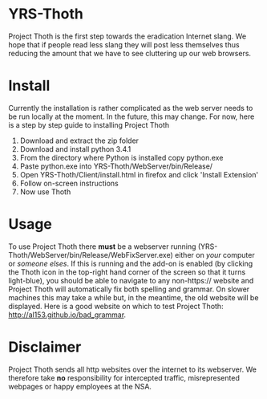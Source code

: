 YRS-Thoth
=========
  Project Thoth is the first step towards the eradication Internet slang. We hope that if people read less slang they will post less themselves thus reducing the amount that we have to see cluttering up our web browsers.

Install
=========
  Currently the installation is rather complicated as the web server needs to be run locally at the moment. In the future, this may change. For now, here is a step by step guide to installing Project Thoth

  1. Download and extract the zip folder
  2. Download and install python 3.4.1
  3. From the directory where Python is installed copy python.exe
  4. Paste python.exe into YRS-Thoth/WebServer/bin/Release/
  5. Open YRS-Thoth/Client/install.html in firefox and click 'Install Extension'
  6. Follow on-screen instructions
  7. Now use Thoth

Usage
=========
  To use Project Thoth there **must** be a webserver running (YRS-Thoth/WebServer/bin/Release/WebFixServer.exe) either on *your* computer or *someone elses*. If this is running and the add-on is enabled (by clicking the Thoth icon in the top-right hand corner of the screen so that it turns light-blue), you should be able to navigate to any non-https:// website and Project Thoth will automatically fix both spelling and grammar. On slower machines this may take a while but, in the meantime, the old website will be displayed. Here is a good website on which to test Project Thoth: http://al153.github.io/bad_grammar.

Disclaimer
=========
Project Thoth sends all http websites over the internet to its webserver. We therefore take **no** responsibility for intercepted traffic, misrepresented webpages or happy employees at the NSA.
